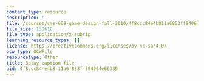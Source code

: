 ```yaml
---
content_type: resource
description: ''
file: /courses/cms-608-game-design-fall-2010/4f8ccc84e4b811a6853ff94064e66339_68557.srt
file_size: 138618
file_type: application/x-subrip
learning_resource_types: []
license: https://creativecommons.org/licenses/by-nc-sa/4.0/
ocw_type: OCWFile
resourcetype: Other
title: 3play caption file
uid: 4f8ccc84-e4b8-11a6-853f-f94064e66339
---
```

